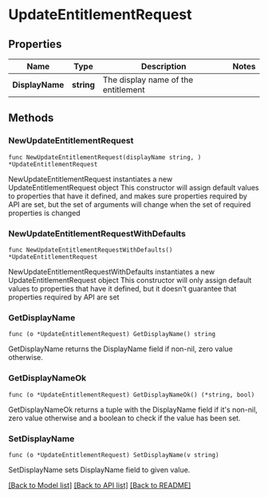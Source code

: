 # UpdateEntitlementRequest

## Properties

Name | Type | Description | Notes
------------ | ------------- | ------------- | -------------
**DisplayName** | **string** | The display name of the entitlement | 

## Methods

### NewUpdateEntitlementRequest

`func NewUpdateEntitlementRequest(displayName string, ) *UpdateEntitlementRequest`

NewUpdateEntitlementRequest instantiates a new UpdateEntitlementRequest object
This constructor will assign default values to properties that have it defined,
and makes sure properties required by API are set, but the set of arguments
will change when the set of required properties is changed

### NewUpdateEntitlementRequestWithDefaults

`func NewUpdateEntitlementRequestWithDefaults() *UpdateEntitlementRequest`

NewUpdateEntitlementRequestWithDefaults instantiates a new UpdateEntitlementRequest object
This constructor will only assign default values to properties that have it defined,
but it doesn't guarantee that properties required by API are set

### GetDisplayName

`func (o *UpdateEntitlementRequest) GetDisplayName() string`

GetDisplayName returns the DisplayName field if non-nil, zero value otherwise.

### GetDisplayNameOk

`func (o *UpdateEntitlementRequest) GetDisplayNameOk() (*string, bool)`

GetDisplayNameOk returns a tuple with the DisplayName field if it's non-nil, zero value otherwise
and a boolean to check if the value has been set.

### SetDisplayName

`func (o *UpdateEntitlementRequest) SetDisplayName(v string)`

SetDisplayName sets DisplayName field to given value.



[[Back to Model list]](../README.md#documentation-for-models) [[Back to API list]](../README.md#documentation-for-api-endpoints) [[Back to README]](../README.md)



